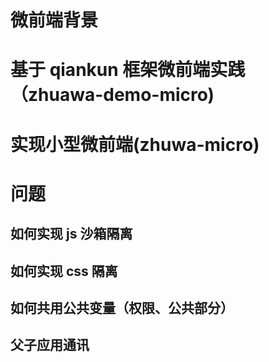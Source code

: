 # 微前端背景

# 基于 qiankun 框架微前端实践 （zhuawa-demo-micro)

# 实现小型微前端(zhuwa-micro)

# 问题

## 如何实现 js 沙箱隔离

## 如何实现 css 隔离

## 如何共用公共变量（权限、公共部分）

## 父子应用通讯
